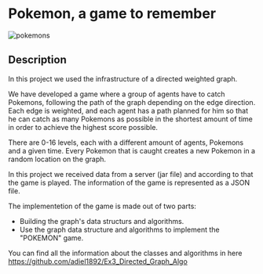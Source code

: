 # Pokemon, a game to remember

![pokemons](https://user-images.githubusercontent.com/84914845/148651629-1ba5abe1-79d8-409b-8858-1b243016e7b2.jpeg)

## Description
In this project we used the infrastructure of a directed weighted graph.

We have developed a game where a group of agents have to catch Pokemons, following the path of the graph depending on the edge direction.
Each edge is weighted, and each agent has a path planned for him so that he can catch as many Pokemons as possible in the shortest amount of time in order to achieve the highest score possible.

There are 0-16 levels, each with a different amount of agents, Pokemons and a given time.
Every Pokemon that is caught creates a new Pokemon in a random location on the graph.

In this project we received data from a server (jar file) and according to that the game is played.
The information of the game is represented as a JSON file.

The implementetion of the game is made out of two parts:
* Building the graph's data structurs and algorithms.
* Use the graph data structure and algorithms to implement the "POKEMON" game.

You can find all the information about the classes and algorithms in here https://github.com/adiel1892/Ex3_Directed_Graph_Algo

